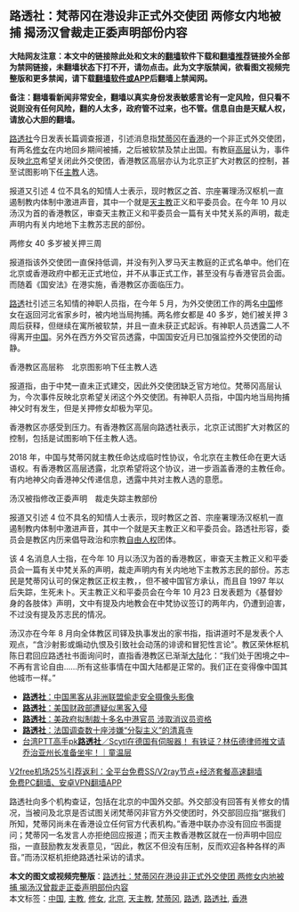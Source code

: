  <h2>路透社：梵蒂冈在港设非正式外交使团 两修女内地被捕 揭汤汉曾裁走正委声明部份内容</h2> <p class="notice"><b>大陆网友注意：本文中的链接除此处和文末的<a href="https://github.com/bannedbook/fanqiang" >翻墙</a>软件下载和<a href="https://github.com/killgcd/justmysocks/blob/master/README.md">翻墙推荐</a>链接外全部为禁网链接，未翻墙状态下打不开，请勿点击。此为文字版禁闻，欲看图文视频完整版和更多禁闻，请下载<a href="https://github.com/bannedbook/fanqiang">翻墙软件或APP</a>后翻墙上禁闻网。</p><p>备注：翻墙看新闻非常安全，翻墙以真实身份发表敏感言论有一定风险，但只看不说则没有任何风险，翻的人太多，政府管不过来，也不管。信息自由是天赋人权，请放心大胆的翻墙。</b></p>  <div class="entry">  <p><a href="https://www.bannedbook.org/bnews/tag/%e8%b7%af%e9%80%8f%e7%a4%be/" class="st_tag internal_tag" rel="tag" title="标签 路透社 下的日志">路透社</a>今日发表长篇调查报道，引述消息指<a href="https://www.bannedbook.org/bnews/tag/%e6%a2%b5%e8%92%82%e5%86%88/" class="st_tag internal_tag" rel="tag" title="标签 梵蒂冈 下的日志">梵蒂冈</a>在<a href="https://www.bannedbook.org/bnews/tag/%e9%a6%99%e6%b8%af/" class="st_tag internal_tag" rel="tag" title="标签 香港 下的日志">香港</a>的一个非正式外交使团，有两名<a href="https://www.bannedbook.org/bnews/tag/%e4%bf%ae%e5%a5%b3/" class="st_tag internal_tag" rel="tag" title="标签 修女 下的日志">修女</a>在内地回乡期间被捕，之后被软禁及禁止出国。有教庭<span class='wp_keywordlink_affiliate'><a href="https://www.bannedbook.org/bnews/ccpdope/" title="中共高层内幕" target="_blank">高层</a></span>认为，事件反映<a href="https://www.bannedbook.org/bnews/tag/%e5%8c%97%e4%ba%ac/" class="st_tag internal_tag" rel="tag" title="标签 北京 下的日志">北京</a>希望关闭此外交使团，香港教区高层亦认为北京正扩大对教区的控制，甚至试图影响下任<a href="https://www.bannedbook.org/bnews/tag/%e4%b8%bb%e6%95%99/" class="st_tag internal_tag" rel="tag" title="标签 主教 下的日志">主教</a>人选。</p> <p>报道又引述 4 位不具名的知情人士表示，现时教区之首、宗座署理汤汉枢机一直遏制教内体制中激进声音，其中一个就是<a href="https://www.bannedbook.org/bnews/tag/%e5%a4%a9%e4%b8%bb%e6%95%99/" class="st_tag internal_tag" rel="tag" title="标签 天主教 下的日志">天主教</a>正义和平委员会。在今年 10 月以汤汉为首的香港教区，审查天主教正义和平委员会一篇有关中梵关系的声明，裁走声明内有关内地地下主教苏志民的部份。</p> <p>两修女 40 多岁被关押三周</p>  <p>报道指该外交使团一直保持低调，并没有列入罗马天主教庭的正式名单中。他们在北京或香港政府中都无正式地位，并不从事正式工作，甚至没有与香港官员会面。而随着《国安法》在港实施，香港教区亦面临压力。</p> <p><a href="https://www.bannedbook.org/bnews/tag/%E8%B7%AF%E9%80%8F/" class="st_tag internal_tag" rel="tag" title="标签 路透 下的日志">路透</a>社引述三名知情的神职人员指，在今年 5 月，为外交使团工作的两名<span class='wp_keywordlink_affiliate'><a href="https://www.bannedbook.org/" title="中国" target="_blank">中国</a></span>修女在返回河北省家乡时，被内地当局拘捕。两名修女都是 40 多岁，她们被关押 3 周后获释，但继续在寓所被软禁，并且一直未获正式起诉。有神职人员透露二人不得离开<a href="https://www.bannedbook.org/bnews/tag/%E4%B8%AD%E5%9B%BD/" class="st_tag internal_tag" rel="tag" title="标签 中国 下的日志">中国</a>。另外在西方外交官员透露，中国国安近月已加强监控外交使团的动静。</p> <p>香港教区高层称　北京图影响下任主教人选</p>  <p>报道指，由于中梵一直未正式建交，因此外交使团缺乏官方地位。梵蒂冈高层认为，今次事件反映北京希望关闭这个外交使团。有神职人员指，中国内地当局拘捕神父时有发生，但是关押修女却极为罕见。</p> <p>香港教区亦感受到压力。有香港教区高层向路透社表示，北京正试图扩大对教区的控制，包括是试图影响下任主教人选。</p> <p>2018 年，中国与梵蒂冈就主教任命达成临时性协议，令北京在主教任命在更大话语权。有香港教区高层透露，北京希望将这个协议，进一步涵盖香港的主教任命。有内地神父向香港神父传递信息，透露中共对主教人选的意愿。</p>  <p>汤汉被指修改正委声明　裁走失踪主教部份</p> <p>报道又引述 4 位不具名的知情人士表示，现时教区之首、宗座署理汤汉枢机一直遏制教内体制中激进声音，其中一个就是天主教正义和平委员会。路透社形容，委员会是教区内历来倡导政治和宗教<span class='wp_keywordlink'><a href="https://www.bannedbook.org/forum19/" title="自由中国人权论坛" target="_blank">自由人权</a></span>团体。</p> <p>该 4 名消息人士指，在今年 10 月以汤汉为首的香港教区，审查天主教正义和平委员会一篇有关中梵关系的声明，裁走声明内有关内地地下主教苏志民的部份。苏志民是梵蒂冈认可的保定教区正权主教，，但不被中国官方承认，而且自 1997 年以后失踪，生死未卜。天主教正义和平委员会在今年 10 月23 日发表题为《基督妙身的各肢体》声明，文中有提及内地教会在中梵协议签订的两年内，仍遭到迫害，不过没有提及苏志民的情况。</p>  <p>汤汉亦在今年 8 月向全体教区司铎及执事发出的家书指，指讲道时不是发表个人观点，“含沙射影或煽动仇恨及引致社会动荡的诽谤和冒犯性言论”。教区荣休枢机陈日君回应路透社书面询问时，直指香港教区已渐渐<span class='wp_keywordlink_affiliate'><a href="https://www.bannedbook.org/" title="大陆" target="_blank">大陆</a></span>化：“我们处于困境之中–不再有言论自由&#8230;&#8230;所有这些事情在中国大陆都是正常的。我们正在变得像中国其他城市一样。”</p> <ul class='op-related-articles' title='相关阅读'> <li><a href='https://www.bannedbook.org/bnews/ssgc/20201217/1449323.html' target='_blank'><b>路透社</b>：中国黑客从非洲联盟偷走安全摄像头影像</a></li> <li><a href='https://www.bannedbook.org/bnews/cnnews/20201214/1447524.html' target='_blank'><b>路透社</b>：美国财政部遭疑似黑客入侵</a></li> <li><a href='https://www.bannedbook.org/bnews/baitai/20201207/1443536.html' target='_blank'><b>路透社</b>：美政府拟制裁十多名中港官员 涉取消议员资格</a></li> <li><a href='https://www.bannedbook.org/bnews/baitai/20201204/1442007.html' target='_blank'><b>路透社</b>：法国调查数十座涉嫌“分裂主义”的清真寺</a></li> <li><a href='https://www.bannedbook.org/bnews/taiwannews/20201117/1432520.html' target='_blank'>台湾PTT高手pk<b>路透社</b>／Scytl在德国有伺服器！ 有铁证？林伍德律师推文请乔治亚州长准备坐牢！｜童温层</a></li> </ul> <p class="texttj"> <a href="https://www.bannedbook.org/forum23/topic22702.html" target="_blank">V2free机场25%引荐返利：全平台免费SS/V2ray节点+经济套餐高速翻墙</a><br/> <a href="https://github.com/bannedbook/fanqiang/wiki/%E7%A6%81%E9%97%BB%E7%BD%91%E5%AE%89%E5%8D%93%E7%BF%BB%E5%A2%99%E6%96%B0%E9%97%BBAPP" target="_blank">免费PC翻墙、安卓VPN翻墙APP</a></p><p>路透社向多个机构查证，包括在北京的中国外交部。外交部没有回答有关修女的情况，当被问及北京是否试图关闭梵蒂冈非官方外交使团时，外交部回应指“据我们所知，梵蒂冈尚未在香港设立任何官方代表机构。”香港中联办亦没有回应书面提问；梵蒂冈一名发言人亦拒绝回应报道；而天主教香港教区就在一份声明中回应指，一直鼓励教友发表意见，“因此，教区不但没有压制，反而欢迎各种各样的声音。”而汤汉枢机拒绝路透社采访的请求。</p><a name='sharetosocial'></a>       <div><b>本文的图文或视频完整版</b>：<a href='https://www.bannedbook.org/bnews/comments/20201231/1458148.html'>路透社：梵蒂冈在港设非正式外交使团 两修女内地被捕 揭汤汉曾裁走正委声明部份内容</a></div>  </div><!--END ENTRY--> <div class="postfooter"> <div>本文标签：<a href="https://www.bannedbook.org/bnews/tag/%E4%B8%AD%E5%9B%BD/" rel="tag">中国</a>, <a href="https://www.bannedbook.org/bnews/tag/%e4%b8%bb%e6%95%99/" rel="tag">主教</a>, <a href="https://www.bannedbook.org/bnews/tag/%e4%bf%ae%e5%a5%b3/" rel="tag">修女</a>, <a href="https://www.bannedbook.org/bnews/tag/%e5%8c%97%e4%ba%ac/" rel="tag">北京</a>, <a href="https://www.bannedbook.org/bnews/tag/%e5%a4%a9%e4%b8%bb%e6%95%99/" rel="tag">天主教</a>, <a href="https://www.bannedbook.org/bnews/tag/%e6%a2%b5%e8%92%82%e5%86%88/" rel="tag">梵蒂冈</a>, <a href="https://www.bannedbook.org/bnews/tag/%E8%B7%AF%E9%80%8F/" rel="tag">路透</a>, <a href="https://www.bannedbook.org/bnews/tag/%e8%b7%af%e9%80%8f%e7%a4%be/" rel="tag">路透社</a>, <a href="https://www.bannedbook.org/bnews/tag/%e9%a6%99%e6%b8%af/" rel="tag">香港</a></div>  </div><!--END POSTFOOTER--> 